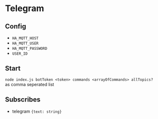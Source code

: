 # Telegram

## Config

- `HA_MQTT_HOST`
- `HA_MQTT_USER`
- `HA_MQTT_PASSWORD`
- `USER_ID`

## Start

`node index.js botToken <token> commands <arrayOfCommands> allTopics?`
<arrayOfCommands> as comma seperated list

## Subscribes

- telegram `{text: string}`
